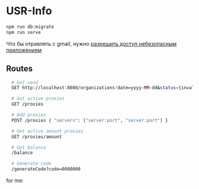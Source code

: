 # USR-Info

```bash
npm run db:migrate
npm run serve
```

Что бы отравлять с gmail, нужно [разрешить доступ небезопасным приложениям](https://myaccount.google.com/lesssecureapps)

## Routes

```bash
  # Get send
  GET http://localhost:8080/organizations?date=yyyy-MM-dd&status={invalid, unsuitable, suitable, send}

  # Get active proxies
  GET /proxies

  # Add proxies
  POST /proxies { "servers": ["server:port", "server:port"] }

  # Get active amount proxies
  GET /proxies/amount

  # Get balance
  /balance

  # Generate code
  /generateCode?code=0000000
```

for me: [](https://github.com/ThomWright/postgres-migrations)
